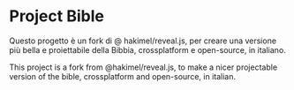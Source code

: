 # Project Bible
Questo progetto è un fork di @ hakimel/reveal.js, per creare una versione più bella e proiettabile della Bibbia, crossplatform e open-source, in italiano.

This project is a fork from @hakimel/reveal.js, to make a nicer projectable version of the bible, crossplatform and open-source, in italian.
